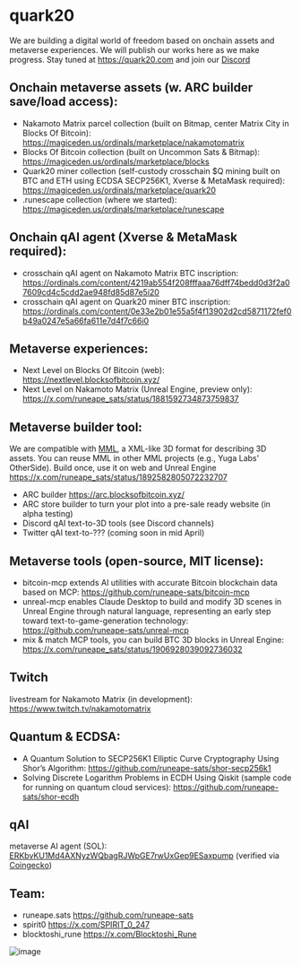 # quark20
We are building a digital world of freedom based on onchain assets and metaverse experiences. We will publish our works here as we make progress. Stay tuned at https://quark20.com and join our [Discord](https://discord.gg/Y7AwD7tpS9)

## Onchain metaverse assets (w. ARC builder save/load access):
- Nakamoto Matrix parcel collection (built on Bitmap, center Matrix City in Blocks Of Bitcoin): https://magiceden.us/ordinals/marketplace/nakamotomatrix
- Blocks Of Bitcoin collection (built on Uncommon Sats & Bitmap): https://magiceden.us/ordinals/marketplace/blocks
- Quark20 miner collection (self-custody crosschain $Q mining built on BTC and ETH using ECDSA SECP256K1, Xverse & MetaMask required): https://magiceden.us/ordinals/marketplace/quark20
- .runescape collection (where we started): https://magiceden.us/ordinals/marketplace/runescape

## Onchain qAI agent (Xverse & MetaMask required):
- crosschain qAI agent on Nakamoto Matrix BTC inscription: https://ordinals.com/content/4219ab554f208fffaaa76dff74bedd0d3f2a07609cd4c5cdd2ae948fd85d87e5i20
- crosschain qAI agent on Quark20 miner BTC inscription: https://ordinals.com/content/0e33e2b01e55a5f4f13902d2cd5871172fef0b49a0247e5a66fa611e7d4f7c66i0

## Metaverse experiences:
- Next Level on Blocks Of Bitcoin (web): https://nextlevel.blocksofbitcoin.xyz/
- Next Level on Nakamoto Matrix (Unreal Engine, preview only): https://x.com/runeape_sats/status/1881592734873759837

## Metaverse builder tool:
We are compatible with [MML](https://mml.io/), a XML-like 3D format for describing 3D assets. You can reuse MML in other MML projects (e.g., Yuga Labs' OtherSide). Build once, use it on web and Unreal Engine https://x.com/runeape_sats/status/1892582805072232707
- ARC builder https://arc.blocksofbitcoin.xyz/
- ARC store builder to turn your plot into a pre-sale ready website (in alpha testing)
- Discord qAI text-to-3D tools (see Discord channels)
- Twitter qAI text-to-??? (coming soon in mid April)

## Metaverse tools (open-source, MIT license):
- bitcoin-mcp extends AI utilities with accurate Bitcoin blockchain data based on MCP: https://github.com/runeape-sats/bitcoin-mcp
- unreal-mcp enables Claude Desktop to build and modify 3D scenes in Unreal Engine through natural language, representing an early step toward text-to-game-generation technology: https://github.com/runeape-sats/unreal-mcp
- mix & match MCP tools, you can build BTC 3D blocks in Unreal Engine: https://x.com/runeape_sats/status/1906928039092736032

## Twitch 
livestream for Nakamoto Matrix (in development): https://www.twitch.tv/nakamotomatrix

## Quantum & ECDSA:
- A Quantum Solution to SECP256K1 Elliptic Curve Cryptography Using Shor’s Algorithm: https://github.com/runeape-sats/shor-secp256k1
- Solving Discrete Logarithm Problems in ECDH Using Qiskit (sample code for running on quantum cloud services): https://github.com/runeape-sats/shor-ecdh

## qAI
metaverse AI agent (SOL): [ERKbvKU1Md4AXNyzWQbagRJWpGE7rwUxGep9ESaxpump](https://dexscreener.com/solana/9nhezuhqvat7vhktdwteguh9xryndeqhmvyvjfr7kpsz) (verified via [Coingecko](https://www.coingecko.com/en/coins/qai))

## Team:
- runeape.sats https://github.com/runeape-sats
- spirit0 https://x.com/SPIRIT_0_247
- blocktoshi_rune https://x.com/Blocktoshi_Rune

![image](https://github.com/user-attachments/assets/88eaba98-c7d8-4b6f-b229-06a0c6b36167)
